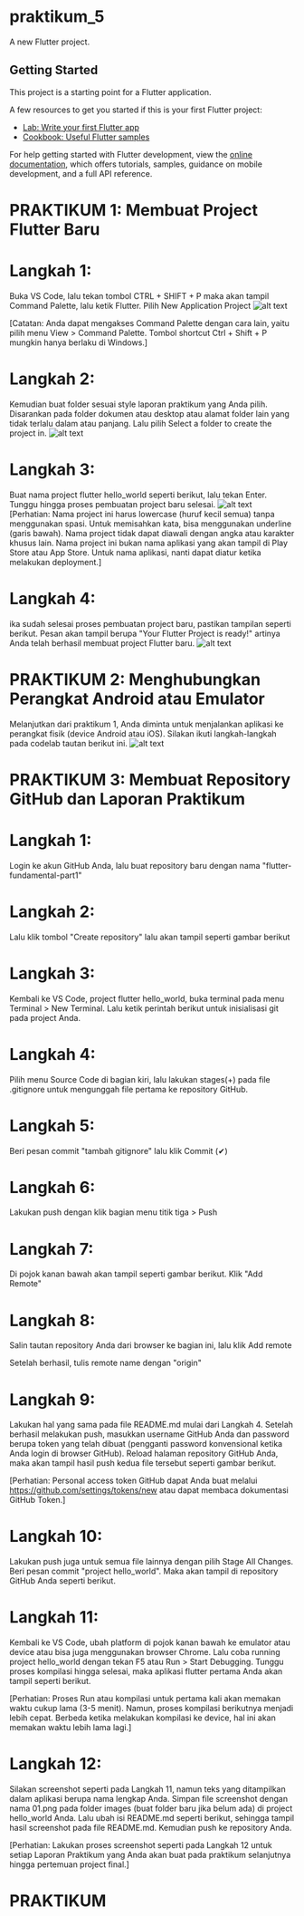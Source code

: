 # praktikum_5

A new Flutter project.

## Getting Started

This project is a starting point for a Flutter application.

A few resources to get you started if this is your first Flutter project:

- [Lab: Write your first Flutter app](https://docs.flutter.dev/get-started/codelab)
- [Cookbook: Useful Flutter samples](https://docs.flutter.dev/cookbook)

For help getting started with Flutter development, view the
[online documentation](https://docs.flutter.dev/), which offers tutorials,
samples, guidance on mobile development, and a full API reference.

# PRAKTIKUM 1: Membuat Project Flutter Baru

# Langkah 1:
Buka VS Code, lalu tekan tombol CTRL + SHIFT + P maka akan tampil Command Palette, lalu ketik Flutter. Pilih New Application Project
![alt text](image-1.png)

[Catatan: Anda dapat mengakses Command Palette dengan cara lain, yaitu pilih menu View > Command Palette. Tombol shortcut Ctrl + Shift + P mungkin hanya berlaku di Windows.]

# Langkah 2:
Kemudian buat folder sesuai style laporan praktikum yang Anda pilih. Disarankan pada folder dokumen atau desktop atau alamat folder lain yang tidak terlalu dalam atau panjang. Lalu pilih Select a folder to create the project in.
![alt text](image-2.png)
# Langkah 3:
Buat nama project flutter hello_world seperti berikut, lalu tekan Enter. Tunggu hingga proses pembuatan project baru selesai.
![alt text](image-3.png)
[Perhatian: Nama project ini harus lowercase (huruf kecil semua) tanpa menggunakan spasi. Untuk memisahkan kata, bisa menggunakan underline (garis bawah). Nama project tidak dapat diawali dengan angka atau karakter khusus lain. Nama project ini bukan nama aplikasi yang akan tampil di Play Store atau App Store. Untuk nama aplikasi, nanti dapat diatur ketika melakukan deployment.]

# Langkah 4:
ika sudah selesai proses pembuatan project baru, pastikan tampilan seperti berikut. Pesan akan tampil berupa "Your Flutter Project is ready!" artinya Anda telah berhasil membuat project Flutter baru.
![alt text](image-4.png)

# PRAKTIKUM 2: Menghubungkan Perangkat Android atau Emulator
Melanjutkan dari praktikum 1, Anda diminta untuk menjalankan aplikasi ke perangkat fisik (device Android atau iOS). Silakan ikuti langkah-langkah pada codelab tautan berikut ini.
![alt text](image-5.png)

# PRAKTIKUM 3: Membuat Repository GitHub dan Laporan Praktikum

# Langkah 1:
Login ke akun GitHub Anda, lalu buat repository baru dengan nama "flutter-fundamental-part1"

# Langkah 2:
Lalu klik tombol "Create repository" lalu akan tampil seperti gambar berikut

# Langkah 3:
Kembali ke VS Code, project flutter hello_world, buka terminal pada menu Terminal > New Terminal. Lalu ketik perintah berikut untuk inisialisasi git pada project Anda.

# Langkah 4:
Pilih menu Source Code di bagian kiri, lalu lakukan stages(+) pada file .gitignore untuk mengunggah file pertama ke repository GitHub.

# Langkah 5:
Beri pesan commit "tambah gitignore" lalu klik Commit (✔)

# Langkah 6:
Lakukan push dengan klik bagian menu titik tiga > Push

# Langkah 7:
Di pojok kanan bawah akan tampil seperti gambar berikut. Klik "Add Remote"

# Langkah 8:
Salin tautan repository Anda dari browser ke bagian ini, lalu klik Add remote

Setelah berhasil, tulis remote name dengan "origin"

# Langkah 9:
Lakukan hal yang sama pada file README.md mulai dari Langkah 4. Setelah berhasil melakukan push, masukkan username GitHub Anda dan password berupa token yang telah dibuat (pengganti password konvensional ketika Anda login di browser GitHub). Reload halaman repository GitHub Anda, maka akan tampil hasil push kedua file tersebut seperti gambar berikut.

[Perhatian: Personal access token GitHub dapat Anda buat melalui https://github.com/settings/tokens/new atau dapat membaca dokumentasi GitHub Token.]

# Langkah 10:
Lakukan push juga untuk semua file lainnya dengan pilih Stage All Changes. Beri pesan commit "project hello_world". Maka akan tampil di repository GitHub Anda seperti berikut.

# Langkah 11:
Kembali ke VS Code, ubah platform di pojok kanan bawah ke emulator atau device atau bisa juga menggunakan browser Chrome. Lalu coba running project hello_world dengan tekan F5 atau Run > Start Debugging. Tunggu proses kompilasi hingga selesai, maka aplikasi flutter pertama Anda akan tampil seperti berikut.

[Perhatian: Proses Run atau kompilasi untuk pertama kali akan memakan waktu cukup lama (3-5 menit). Namun, proses kompilasi berikutnya menjadi lebih cepat. Berbeda ketika melakukan kompilasi ke device, hal ini akan memakan waktu lebih lama lagi.]

# Langkah 12:
Silakan screenshot seperti pada Langkah 11, namun teks yang ditampilkan dalam aplikasi berupa nama lengkap Anda. Simpan file screenshot dengan nama 01.png pada folder images (buat folder baru jika belum ada) di project hello_world Anda. Lalu ubah isi README.md seperti berikut, sehingga tampil hasil screenshot pada file README.md. Kemudian push ke repository Anda.

[Perhatian: Lakukan proses screenshot seperti pada Langkah 12 untuk setiap Laporan Praktikum yang Anda akan buat pada praktikum selanjutnya hingga pertemuan project final.]

# PRAKTIKUM
